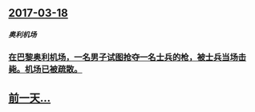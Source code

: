 ## [2017-03-18](/zh/news/2017/03/18/index.md)

##### 奥利机场
### [在巴黎奥利机场，一名男子试图抢夺一名士兵的枪，被士兵当场击毙。机场已被疏散。 ](/zh/news/2017/03/18/在巴黎奥利机场-一名男子试图抢夺一名士兵的枪-被士兵当场击毙-机场已被疏散.md)
## [前一天...](/zh/news/2017/03/17/index.md)

